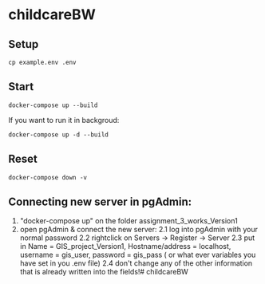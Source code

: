 # childcareBW

## Setup
````
cp example.env .env
````

## Start
````
docker-compose up --build
````

If you want to run it in backgroud:
````
docker-compose up -d --build
````

## Reset
````
docker-compose down -v
````

## Connecting new server in pgAdmin:

1. "docker-compose up" on the folder assignment_3_works_Version1
2. open pgAdmin & connect the new server:
	2.1 log into pgAdmin with your normal password
	2.2 rightclick on Servers -> Register -> Server
	2.3 put in Name = GIS_project_Version1, Hostname/address = localhost, username = gis_user, password = gis_pass
    ( or what ever variables you have set in you .env file)
	2.4 don't change any of the other information that is already written into the fields!# childcareBW
